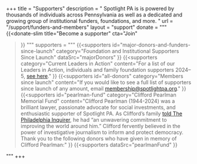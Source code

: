 +++
title = "Supporters"
description = " Spotlight PA is is powered by thousands of individuals across Pennsylvania as well as a dedicated and growing group of institutional funders, foundations, and more. "
url = "/support/funders-and-members"
layout = "support"
donate = """
{{<donate-slim
    title="Become a supporter"
    cta="Join"
>}}
"""
supporters = """
{{<supporters
  id="major-donors-and-funders-since-launch"
  category="Foundation and Institutional Supporters Since Launch"
  dataSrc="majorDonors"
>}}
{{<supporters
  category="Current Leaders in Action"
  content="For a list of our Leaders in Action, individuals and family foundation supporters 2024–5, [see here](/support/leaders-in-action/#our-current-leaders)."
>}}
{{<supporters
  id="all-donors"
  category="Members since launch"
  content="If you would like to see a full list of supporters since launch of any amount, email [membership@spotlightpa.org](mailto:membership@spotlightpa.org)."
>}}
{{<supporters
  id="pearlman-fund"
  category="Clifford Pearlman Memorial Fund"
  content="Clifford Pearlman (1944-2024) was a brilliant lawyer, passionate advocate for social investments, and enthusiastic supporter of Spotlight PA. As Clifford’s family [told The Philadelphia Inquirer](https://www.inquirer.com/obituaries/clifford-pearlman-obituary-philadelphia-lawyer-conservation-20240806.html), he had “an unwavering commitment to improving the world around him.” Clifford fervently believed in the power of investigative journalism to inform and protect democracy. Thank you to the following donors who have given in memory of Clifford Pearlman:"
>}}
{{<supporters
  dataSrc="pearlmanFund"
>}}

"""
+++
